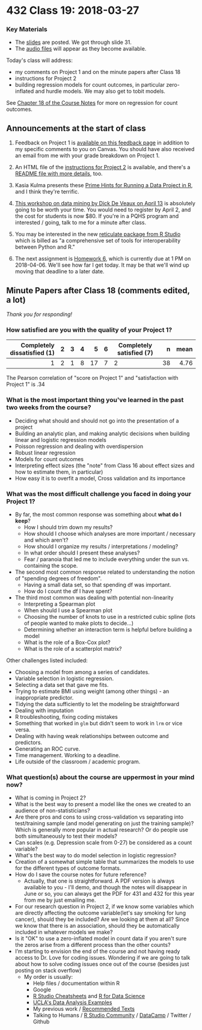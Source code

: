 # 432 Class 19: 2018-03-27

### Key Materials

- The [slides](https://github.com/THOMASELOVE/432-2018/tree/master/slides/class19) are posted. We got through slide 31. 
- The [audio files](https://github.com/THOMASELOVE/432-2018/tree/master/slides/class19) will appear as they become available.

Today's class will address:

- my comments on Project 1 and on the minute papers after Class 18
- instructions for Project 2
- building regression models for count outcomes, in particular zero-inflated and hurdle models. We may also get to tobit models.

See [Chapter 18 of the Course Notes](https://thomaselove.github.io/432-notes/modeling-a-count-outcome-in-ohio-smart.html#where-to-read-this-chapter-1) for more on regression for count outcomes.

## Announcements at the start of class

1. Feedback on Project 1 is [available on this feedback page](https://github.com/THOMASELOVE/432-2018/blob/master/projects/project1/FEEDBACK.md) in addition to my specific comments to you on Canvas. You should have also received an email from me with your grade breakdown on Project 1.

2. An HTML file of the [instructions for Project 2](https://htmlpreview.github.io/?https://github.com/THOMASELOVE/432-2018/blob/master/projects/project2/project2-instructions-432-2018.html) is available, and there's a [README file with more details](https://github.com/THOMASELOVE/432-2018/tree/master/projects/project2), too. 

3. Kasia Kulma presents these [Prime Hints for Running a Data Project in R](https://kkulma.github.io/2018-03-18-Prime-Hints-for-Running-a-data-project-in-R/), and I think they're terrific.

4. [This workshop on data mining by Dick De Veaux on April 13](http://www.bio.ri.ccf.org/ASA/cspring.html) is absolutely going to be worth your time. You would need to register by April 2, and the cost for students is now $80. If you're in a PQHS program and interested / going, talk to me for a minute after class.

5. You may be interested in the new [reticulate package from R Studio](https://blog.rstudio.com/2018/03/26/reticulate-r-interface-to-python/) which is billed as "a comprehensive set of tools for interoperability between Python and R."

6. The next assignment is [Homework 6](https://github.com/THOMASELOVE/432-2018/tree/master/assignments), which is currently due at 1 PM on 2018-04-06. We'll see how far I get today. It may be that we'll wind up moving that deadline to a later date.

## Minute Papers after Class 18 (comments edited, a lot)

*Thank you for responding!*

### How satisfied are you with the quality of your Project 1?

Completely dissatisfied (1) | 2 | 3 | 4 | 5 | 6 | Completely satisfied (7) | n | mean 
--------------------: | ---: | ---: | ---: | ---: | ---: | ----- | ---: | ---:
1 | 2 | 1 | 8 | 17 | 7 | 2 | 38 | 4.76

The Pearson correlation of "score on Project 1" and "satisfaction with Project 1" is .34

### What is the most important thing you've learned in the past two weeks from the course? 

- Deciding what should and should not go into the presentation of a project
- Building an analytic plan, and making analytic decisions when building linear and logistic regression models
- Poisson regression and dealing with overdispersion
- Robust linear regression 
- Models for count outcomes
- Interpreting effect sizes (the "note" from Class 16 about effect sizes and how to estimate them, in particular)
- How easy it is to overfit a model, Cross validation and its importance

### What was the most difficult challenge you faced in doing your Project 1? 

- By far, the most common response was something about **what do I keep**?
    - How I should trim down my results? 
    - How should I choose which analyses are more important / necessary and which aren't?
    - How should I organize my results / interpretations / modeling?
    - In what order should I present these analyses?
    - Fear / paranoia that led me to include everything under the sun vs. containing the scope.
- The second most common response related to understanding the notion of "spending degrees of freedom".
    - Having a small data set, so that spending df was important.
    - How do I count the df I have spent?
- The third most common was dealing with potential non-linearity
    - Interpreting a Spearman plot
    - When should I use a Spearman plot
    - Choosing the number of knots to use in a restricted cubic spline (lots of people wanted to make plots to decide...)
    - Determining whether an interaction term is helpful before building a model
    - What is the role of a Box-Cox plot?
    - What is the role of a scatterplot matrix?

Other challenges listed included:

- Choosing a model from among a series of candidates.
- Variable selection in logistic regression.
- Selecting a data set that gave me fits.
- Trying to estimate BMI using weight (among other things) - an inappropriate predictor.
- Tidying the data sufficiently to let the modeling be straightforward
- Dealing with imputation
- R troubleshooting, fixing coding mistakes
- Something that worked in `glm` but didn't seem to work in `lrm` or vice versa.
- Dealing with having weak relationships between outcome and predictors.
- Generating an ROC curve.
- Time management. Working to a deadline.
- Life outside of the classroom / academic program.

### What question(s) about the course are uppermost in your mind now?

- What is coming in Project 2?
- What is the best way to present a model like the ones we created to an audience of non-statisticians? 
- Are there pros and cons to using cross-validation vs separating into test/training sample (and model generating on just the training sample)?  Which is generally more popular in actual research?  Or do people use both simultaneously to test their models?
- Can scales (e.g. Depression scale from 0-27) be considered as a count variable? 
- What's the best way to do model selection in logistic regression?
- Creation of a somewhat simple table that summarizes the models to use for the different types of outcome formats. 
- How do I save the course notes for future reference?
    - Actually, that one is straightforward. A PDF version is always available to you - I'll demo, and though the notes will disappear in June or so, you can always get the PDF for 431 and 432 for this year from me by just emailing me.
- For our research question in Project 2, if we know some variables which are directly affecting the outcome variable(let's say smoking for lung cancer), should they be included? Are we looking at them at all? Since we know that there is an association, should they be automatically included in whatever models we make?
- Is it "OK" to use a zero-inflated model in count data if you aren't sure the zeros arise from a different process than the other counts?
- I’m starting to envision the end of the course and not having ready access to Dr. Love for coding issues. Wondering if we are going to talk about how to solve coding issues once out of the course (besides just posting on stack overflow) 
    - My order is usually:
        - Help files / documentation within R
        - Google
        - [R Studio Cheatsheets](https://www.rstudio.com/resources/cheatsheets/) and [R for Data Science](http://r4ds.had.co.nz/)
        - [UCLA's Data Analysis Examples](https://stats.idre.ucla.edu/other/dae/)
        - My previous work / [Recommended Texts](https://github.com/THOMASELOVE/432-2018/tree/master/texts)
        - Talking to Humans / [R Studio Community](https://community.rstudio.com/) / [DataCamp](https://www.datacamp.com/) / Twitter / Github



